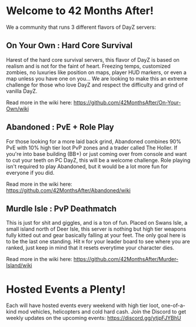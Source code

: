 # Welcome to 42 Months After!
We a community that runs 3 different flavors of DayZ servers:

## On Your Own : Hard Core Survival
Harest of the hard core survival servers, this flavor of DayZ is based on realism and is not for the faint of heart. Freezing temps, customized zombies, no luxuries like position on maps, player HUD markers, or even a map unless you have one on you... We are looking to make this an extreme challenge for those who love DayZ and respect the difficulty and grind of vanilla DayZ.

Read more in the wiki here: https://github.com/42MonthsAfter/On-Your-Own/wiki

## Abandoned : PvE + Role Play
For those looking for a more laid back grind, Abandoned combines 90% PvE with 10% high tier loot PvP zones and a trader called The Holler. If you're into base building (BB+) or just coming over from console and want to cut your teeth on PC DayZ, this will be a welcome challenge. Role playing isn't required to play Abandoned, but it would be a lot more fun for everyone if you did.

Read more in the wiki here: https://github.com/42MonthsAfter/Abandoned/wiki

## Murdle Isle : PvP Deathmatch
This is just for shit and giggles, and is a ton of fun. Placed on Swans Isle, a small island north of Deer Isle, this server is nothing but high tier weapons fully kitted out and gear basically falling at your feet. The only goal here is to be the last one standing. Hit `H` for your leader board to see where you are ranked, just keep in mind that it resets everytime your character dies. 

Read more in the wiki here: https://github.com/42MonthsAfter/Murder-Island/wiki

# Hosted Events a Plenty!
Each will have hosted events every weekend with high tier loot, one-of-a-kind mod vehicles, helicopters and cold hard cash. Join the Discord to get weekly updates on the upcoming events: https://discord.gg/ytjpFJYBhU
